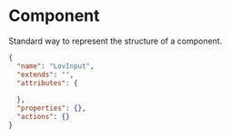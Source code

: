 # Component

Standard way to represent the structure of a component.

```json
{
  "name": "LovInput",
  "extends": "",
  "attributes": {
  
  },
  "properties": {},
  "actions": {}
}
```
